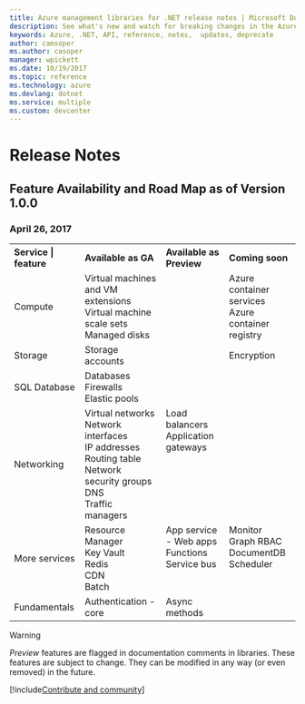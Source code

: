 ```yaml
---
title: Azure management libraries for .NET release notes | Microsoft Docs
description: See what's new and watch for breaking changes in the Azure management libraries for .NET.
keywords: Azure, .NET, API, reference, notes,  updates, deprecate
author: camsoper
ms.author: casoper
manager: wpickett
ms.date: 10/19/2017
ms.topic: reference
ms.technology: azure
ms.devlang: dotnet
ms.service: multiple
ms.custom: devcenter
---
```


# Release Notes 

## Feature Availability and Road Map as of Version 1.0.0 ##
### April 26, 2017

<table>
  <tr>
    <th align="left">Service | feature</th>
    <th align="left">Available as GA</th>
    <th align="left">Available as Preview</th>
    <th align="left">Coming soon</th>
  </tr>
  <tr>
    <td>Compute</td>
    <td>Virtual machines and VM extensions<br>Virtual machine scale sets<br>Managed disks</td>
    <td></td>
    <td valign="top">Azure container services<br>Azure container registry</td>
  </tr>
  <tr>
    <td>Storage</td>
    <td>Storage accounts</td>
    <td></td>
    <td>Encryption</td>
  </tr>
  <tr>
    <td>SQL Database</td>
    <td>Databases<br>Firewalls<br>Elastic pools</td>
    <td></td>
    <td valign="top"></td>
  </tr>
  <tr>
    <td>Networking</td>
    <td>Virtual networks<br>Network interfaces<br>IP addresses<br>Routing table<br>Network security groups<br>DNS<br>Traffic managers</td>
    <td valign="top">Load balancers<br>Application gateways</td>
    <td valign="top"></td>
  </tr>
  <tr>
    <td>More services</td>
    <td>Resource Manager<br>Key Vault<br>Redis<br>CDN<br>Batch</td>
    <td valign="top">App service - Web apps<br>Functions<br>Service bus</td>
    <td valign="top">Monitor<br>Graph RBAC<br>DocumentDB<br>Scheduler</td>
  </tr>
  <tr>
    <td>Fundamentals</td>
    <td>Authentication - core</td>
    <td>Async methods</td>
    <td valign="top"></td>
  </tr>
</table>

> [!WARNING] 
> *Preview* features are flagged in documentation comments in libraries. These features are subject to change. They can be modified in any way (or even removed) in the future.

[!include[Contribute and community](includes/contribute.md)]
